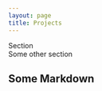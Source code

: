 ```yaml
---
layout: page
title: Projects
---
```


<section class="mid"> Section </section>
<section> Some other section</section>

## Some Markdown
